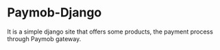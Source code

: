 # Paymob-Django
It is a simple django site that offers some products, the payment process through Paymob gateway.
